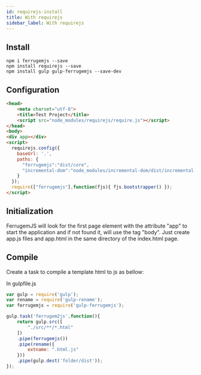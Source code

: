 ```yaml
---
id: requirejs-install
title: With requirejs
sidebar_label: With requirejs
---
```


## Install
``` npm
npm i ferrugemjs --save
npm install requirejs --save
npm install gulp gulp-ferrugemjs --save-dev
```

## Configuration
``` html
<head>
	<meta charset="utf-8">
	<title>Test Project</title>
	<script src="node_modules/requirejs/require.js"></script>
</head>
<body>    
<div app></div>
<script>
  requirejs.config({
    baseUrl: '.',
    paths: {
      "ferrugemjs":"dist/core",
      "incremental-dom":"node_modules/incremental-dom/dist/incremental-dom-min"
    }
  });
  require(["ferrugemjs"],function(fjs){ fjs.bootstrapper() });
</script>
```
## Initialization

FerrugemJS will look for the first page element with the attribute "app" to start the application and if not found it, will use the tag "body".
Just create app.js files and app.html in the same directory of the index.html page.

## Compile

Create a task to compile a template html to js as bellow:

In gulpfile.js
``` javascript
var gulp = require('gulp');
var rename = require('gulp-rename');
var ferrugemjs = require('gulp-ferrugemjs');

gulp.task('ferrugem2js',function(){
    return gulp.src([
        "./src/**/*.html"
    ])
    .pipe(ferrugemjs())
    .pipe(rename({
        extname: ".html.js"
    }))
    .pipe(gulp.dest('folder/dist'));
});

```
